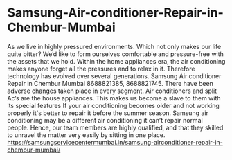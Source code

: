 # Samsung-Air-conditioner-Repair-in-Chembur-Mumbai
As we live in highly pressured environments. Which not only makes our life quite bitter? We’d like to form ourselves comfortable and pressure-free with the assets that we hold. Within the home appliances era, the air conditioning makes anyone forget all the pressures and to relax in it. Therefore technology has evolved over several generations. Samsung Air conditioner Repair in Chembur Mumbai 8688821385, 8688821745.  There have been adverse changes taken place in every segment. Air conditioners and split Ac’s are the house appliances. This makes us become a slave to them with its special features If your air conditioning becomes older and not working properly it's better to repair it before the summer season. Samsung air conditioning may be a different air conditioning it can’t repair normal people. Hence, our team members are highly qualified, and that they skilled to unravel the matter very easily by sitting in one place. https://samsungservicecentermumbai.in/samsung-airconditioner-repair-in-chembur-mumbai/
